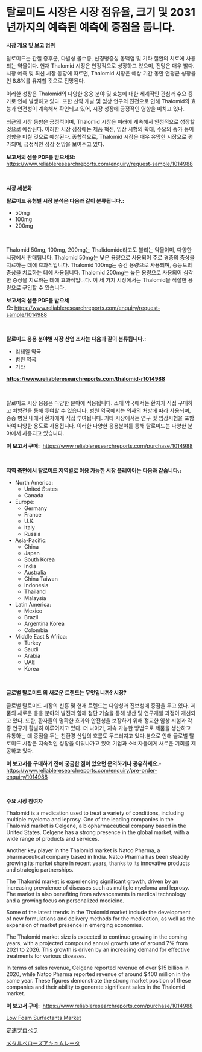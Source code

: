 <p><h1>탈로미드 시장은 시장 점유율, 크기 및 2031년까지의 예측된 예측에 중점을 둡니다.</h1></p><p><strong>시장 개요 및 보고 범위</strong></p>
<p><p>탈로미드는 간질 증후군, 다발성 골수종, 신경병증성 동맥염 및 기타 질환의 치료에 사용되는 약물이다. 현재 Thalomid 시장은 안정적으로 성장하고 있으며, 전망은 매우 밝다. 시장 예측 및 최신 시장 동향에 따르면, Thalomid 시장은 예상 기간 동안 연평균 성장률인 8.8%를 유지할 것으로 전망된다. </p><p>이러한 성장은 Thalomid의 다양한 응용 분야 및 효능에 대한 세계적인 관심과 수요 증가로 인해 발생하고 있다. 또한 신약 개발 및 임상 연구의 진전으로 인해 Thalomid의 효능과 안전성이 계속해서 확인되고 있어, 시장 성장에 긍정적인 영향을 미치고 있다.</p><p>최근의 시장 동향은 긍정적이며, Thalomid 시장은 미래에 계속해서 안정적으로 성장할 것으로 예상된다. 이러한 시장 성장에는 제품 혁신, 임상 시험의 확대, 수요의 증가 등이 영향을 미칠 것으로 예상된다. 종합적으로, Thalomid 시장은 매우 유망한 시장으로 평가되며, 긍정적인 성장 전망을 보여주고 있다.</p></p>
<p><strong>보고서의 샘플 PDF를 받으세요:</strong> <a href="https://www.reliableresearchreports.com/enquiry/request-sample/1014988">https://www.reliableresearchreports.com/enquiry/request-sample/1014988</a></p>
<p>&nbsp;</p>
<p><strong>시장 세분화</strong></p>
<p><strong>탈로미드 유형별 시장 분석은 다음과 같이 분류됩니다.:</strong></p>
<p><ul><li>50mg</li><li>100mg</li><li>200mg</li></ul></p>
<p>&nbsp;</p>
<p><p>Thalomid 50mg, 100mg, 200mg는 Thalidomide라고도 불리는 약물이며, 다양한 시장에서 판매됩니다. Thalomid 50mg는 낮은 용량으로 사용되어 주로 경증의 증상을 치료하는 데에 효과적입니다. Thalomid 100mg는 중간 용량으로 사용되며, 중등도의 증상을 치료하는 데에 사용됩니다. Thalomid 200mg는 높은 용량으로 사용되어 심각한 증상을 치료하는 데에 효과적입니다. 이 세 가지 시장에서는 Thalomid을 적절한 용량으로 구입할 수 있습니다.</p></p>
<p><strong>보고서의 샘플 PDF를 받으세요:</strong>&nbsp;<a href="https://www.reliableresearchreports.com/enquiry/request-sample/1014988">https://www.reliableresearchreports.com/enquiry/request-sample/1014988</a></p>
<p>&nbsp;</p>
<p><strong> 탈로미드 응용 분야별 시장 산업 조사는 다음과 같이 분류됩니다.:</strong></p>
<p><ul><li>리테일 약국</li><li>병원 약국</li><li>기타</li></ul></p>
<p><strong><a href="https://www.reliableresearchreports.com/thalomid-r1014988">https://www.reliableresearchreports.com/thalomid-r1014988</a></strong></p>
<p>&nbsp;</p>
<p><p>탈로미드 시장 응용은 다양한 분야에 적용됩니다. 소매 약국에서는 환자가 직접 구매하고 처방전을 통해 투여할 수 있습니다. 병원 약국에서는 의사의 처방에 따라 사용되며, 종종 병원 내에서 환자에게 직접 투여됩니다. 기타 시장에서는 연구 및 임상시험을 포함하여 다양한 용도로 사용됩니다. 이러한 다양한 응용분야를 통해 탈로미드는 다양한 분야에서 사용되고 있습니다.</p></p>
<p><strong>이 보고서 구매:</strong>&nbsp; <a href="https://www.reliableresearchreports.com/purchase/1014988">https://www.reliableresearchreports.com/purchase/1014988</a></p>
<p>&nbsp;</p>
<p><strong>지역 측면에서 탈로미드 지역별로 이용 가능한 시장 플레이어는 다음과 같습니다.:</strong></p>
<p><ul>
    <li>
        North America:
        <ul>
            <li>United States</li>
            <li>Canada</li>
        </ul>
    </li>
    <li>
        Europe:
        <ul>
            <li>Germany</li>
            <li>France</li>
            <li>U.K.</li>
            <li>Italy</li>
            <li>Russia</li>
        </ul>
    </li>
    <li>
        Asia-Pacific:
        <ul>
            <li>China</li>
            <li>Japan</li>
            <li>South Korea</li>
            <li>India</li>
            <li>Australia</li>
            <li>China Taiwan</li>
            <li>Indonesia</li>
            <li>Thailand</li>
            <li>Malaysia</li>
        </ul>
    </li>
    <li>
        Latin America:
        <ul>
            <li>Mexico</li>
            <li>Brazil</li>
            <li>Argentina Korea</li>
            <li>Colombia</li>
        </ul>
    </li>
    <li>
        Middle East & Africa:
        <ul>
            <li>Turkey</li>
            <li>Saudi</li>
            <li>Arabia</li>
            <li>UAE</li>
            <li>Korea</li>
        </ul>
    </li>
    </ul></p>
<p>&nbsp;</p>
<p><strong>글로벌 탈로미드 의 새로운 트렌드는 무엇입니까? 시장?</strong></p>
<p><p>글로벌 탈로미드 시장의 신흥 및 현재 트렌드는 다양성과 진보성에 중점을 두고 있다. 제품의 새로운 응용 분야의 발전과 함께 첨단 기술을 통해 생산 및 연구개발 과정이 개선되고 있다. 또한, 환자들의 명확한 효과와 안전성을 보장하기 위해 정교한 임상 시험과 각종 연구가 활발히 이루어지고 있다. 더 나아가, 지속 가능한 방법으로 제품을 생산하고 유통하는 데 중점을 두는 친환경 산업의 흐름도 두드러지고 있다.붐으로 인해 글로벌 탈로미드 시장은 지속적인 성장을 이뤄나가고 있어 기업과 소비자들에게 새로운 기회를 제공하고 있다.</p></p>
<p><strong>이 보고서를 구매하기 전에 궁금한 점이 있으면 문의하거나 공유하세요.</strong>- <a href="https://www.reliableresearchreports.com/enquiry/pre-order-enquiry/1014988">https://www.reliableresearchreports.com/enquiry/pre-order-enquiry/1014988</a></p>
<p>&nbsp;</p>
<p><strong>주요 시장 참여자</strong></p>
<p><p>Thalomid is a medication used to treat a variety of conditions, including multiple myeloma and leprosy. One of the leading companies in the Thalomid market is Celgene, a biopharmaceutical company based in the United States. Celgene has a strong presence in the global market, with a wide range of products and services.</p><p>Another key player in the Thalomid market is Natco Pharma, a pharmaceutical company based in India. Natco Pharma has been steadily growing its market share in recent years, thanks to its innovative products and strategic partnerships.</p><p>The Thalomid market is experiencing significant growth, driven by an increasing prevalence of diseases such as multiple myeloma and leprosy. The market is also benefiting from advancements in medical technology and a growing focus on personalized medicine.</p><p>Some of the latest trends in the Thalomid market include the development of new formulations and delivery methods for the medication, as well as the expansion of market presence in emerging economies.</p><p>The Thalomid market size is expected to continue growing in the coming years, with a projected compound annual growth rate of around 7% from 2021 to 2026. This growth is driven by an increasing demand for effective treatments for various diseases.</p><p>In terms of sales revenue, Celgene reported revenue of over $15 billion in 2020, while Natco Pharma reported revenue of around $400 million in the same year. These figures demonstrate the strong market position of these companies and their ability to generate significant sales in the Thalomid market.</p></p>
<p><strong>이 보고서 구매:</strong>&nbsp;&nbsp;<a href="https://www.reliableresearchreports.com/purchase/1014988">https://www.reliableresearchreports.com/purchase/1014988</a></p>
<p><p><a href="https://circular-yam-9b9.notion.site/Low-Foam-Surfactants-Market-Research-Report-Provides-Critical-Insights-that-can-help-Shape-Business--2e964def49ad4730a17e9bdaad3f3934">Low Foam Surfactants Market</a></p><p><a href="https://github.com/KaydenJohns1964/Market-Research-Report-List-1/blob/main/452810321549.md">定速プロペラ</a></p><p><a href="https://github.com/marbadji/Market-Research-Report-List-1/blob/main/760107121548.md">メタルベローズアキュムレータ</a></p></p>